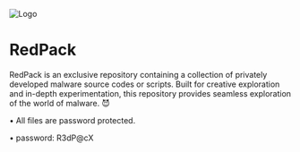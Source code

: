 ![Logo](https://github.com/Drepcon/RedPack/blob/main/RedPack~2.jpg)

# RedPack
RedPack is an exclusive repository containing a collection of privately developed malware source codes or scripts. Built for creative exploration and in-depth experimentation, this repository provides seamless exploration of the world of malware. 😈



• All files are password protected.

• password: R3dP@cX

